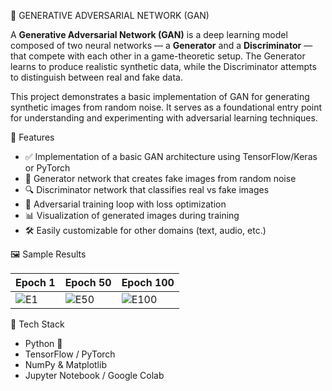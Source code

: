 🎨 GENERATIVE ADVERSARIAL NETWORK (GAN)

A **Generative Adversarial Network (GAN)** is a deep learning model composed of two neural networks — a **Generator** and a **Discriminator** — that compete with each other in a game-theoretic setup. The Generator learns to produce realistic synthetic data, while the Discriminator attempts to distinguish between real and fake data.

This project demonstrates a basic implementation of GAN for generating synthetic images from random noise. It serves as a foundational entry point for understanding and experimenting with adversarial learning techniques.



📌 Features

- ✅ Implementation of a basic GAN architecture using TensorFlow/Keras or PyTorch  
- 🎯 Generator network that creates fake images from random noise  
- 🔍 Discriminator network that classifies real vs fake images  
- 🧠 Adversarial training loop with loss optimization  
- 📊 Visualization of generated images during training  
- 🛠️ Easily customizable for other domains (text, audio, etc.)



🖼️ Sample Results

| Epoch 1 | Epoch 50 | Epoch 100 |
|--------|----------|-----------|
| ![E1](results/epoch_1.png) | ![E50](results/epoch_50.png) | ![E100](results/epoch_100.png) |

🧰 Tech Stack

- Python 🐍  
- TensorFlow / PyTorch  
- NumPy & Matplotlib  
- Jupyter Notebook / Google Colab





